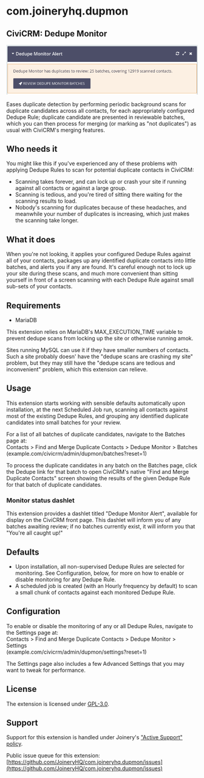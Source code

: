# com.joineryhq.dupmon

## CiviCRM: Dedupe Monitor

![Screenshot](/images/screenshot.png)

Eases duplicate detection by performing periodic background scans for duplicate 
candidates across all contacts, for each appropriately configured Dedupe Rule; 
duplicate candidate are presented in reviewable batches, which you can then process
for merging (or marking as "not duplicates") as usual with CiviCRM's merging features.

## Who needs it

You might like this if you've experienced any of these problems with applying 
Dedupe Rules to scan for potential duplicate contacts in CiviCRM:

* Scanning takes forever, and can lock up or crash your site if running against
  all contacts or against a large group.
* Scanning is tedious, and you're tired of sitting there waiting for the scanning
  results to load.
* Nobody's scanning for duplicates because of these headaches, and meanwhile
  your number of duplicates is increasing, which just makes the scanning take longer.
  
## What it does

When you're not looking, it applies your configured Dedupe Rules against all of 
your contacts, packages up any identified duplicate contacts into little batches,
and alerts you if any are found. It's careful enough not to lock up your site
during these scans, and much more convenient than sitting yourself in front of a screen 
scanning with each Dedupe Rule against small sub-sets of your contacts.

## Requirements

* MariaDB

This extension relies on MariaDB's MAX_EXECUTION_TIME variable to prevent
dedupe scans from locking up the site or otherwise running amok. 

Sites running MySQL can use it if they have smaller numbers of contacts. Such a
site probably doesn' have the "dedupe scans are crashing my site" problem, but they
may still have the "dedupe scans are tedious and inconvenient" problem, which
this extension can relieve.

## Usage

This extension starts working with sensible defaults automatically upon installation,
at the next Scheduled Job run, scanning all contacts against most of the existing
Dedupe Rules, and grouping any identified duplicate candidates into small batches
for your review.

For a list of all batches of duplicate candidates, navigate to the Batches page at:  
Contacts > Find and Merge Duplicate Contacts > Dedupe Monitor > Batches  
(example.com/civicrm/admin/dupmon/batches?reset=1)

To process the duplicate candidates in any batch on the Batches page, click the 
Dedupe link for that batch to open CiviCRM's native "Find and Merge Duplicate Contacts"
screen showing the results of the given Dedupe Rule for that batch of duplicate
candidates.

### Monitor status dashlet

This extension provides a dashlet titled "Dedupe Monitor Alert", available for display
on the CiviCRM front page. This dashlet will inform you of any batches awaiting
review; if no batches currently exist, it will inform you that "You're all caught up!"

## Defaults

* Upon installation, all non-supervised Dedupe Rules are selected for monitoring.
  See Configuration, below, for more on how to enable or disable monitoring for
  any Dedupe Rule.
* A scheduled job is created (with an Hourly frequency by default) to scan a small
  chunk of contacts against each monitored Dedupe Rule.

## Configuration

To enable or disable the monitoring of any or all Dedupe Rules, navigate to the
Settings page at:  
Contacts > Find and Merge Duplicate Contacts > Dedupe Monitor > Settings  
(example.com/civicrm/admin/dupmon/settings?reset=1)

The Settings page also includes a few Advanced Settings that you may want to 
tweak for performance.

## License

The extension is licensed under [GPL-3.0](LICENSE.txt).

## Support

Support for this extension is handled under Joinery's ["Active Support" policy](https://joineryhq.com/software-support-levels#active-support).

Public issue queue for this extension: [https://github.com/JoineryHQ/com.joineryhq.dupmon/issues](https://github.com/JoineryHQ/com.joineryhq.dupmon/issues)
